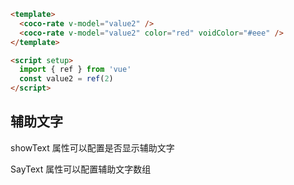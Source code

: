 ```html
<template>
  <coco-rate v-model="value2" />
  <coco-rate v-model="value2" color="red" voidColor="#eee" />
</template>

<script setup>
  import { ref } from 'vue'
  const value2 = ref(2)
</script>
```

## 辅助文字

showText 属性可以配置是否显示辅助文字

SayText 属性可以配置辅助文字数组
